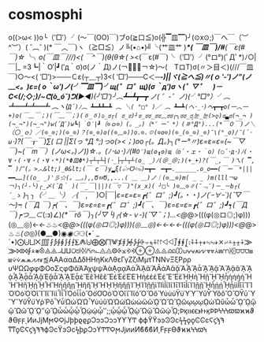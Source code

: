 # cosmosphi
​o((>ω&lt; ))o╰（‵□′）╯(～￣(OO)￣)ブo(≧口≦)o(╬▔皿▔)╯(⊙x⊙;)￣へ￣（︶^︶）( ˘︹˘ )(* ￣︿￣)ヽ（≧□≦）ノ╚(•⌂•)╝╰(艹皿艹 )___*( ￣皿￣)/#____(￣ε(#￣)☆╰╮o(￣皿￣///)&lt;( ￣^￣)(θ(θ☆( >_&lt;(￣ε(#￣)╰（‵□′）╯(°ロ°)(ﾟДﾟ*)ﾉ○|￣|_ =3┗|｀O′|┛(′д｀σ)σ(ノ｀Д)ノ(￢︿̫̿￢☆)～(　TロT)σ(〃＞目＜)(///￣皿￣)○～&lt;( ‵□′)>───Ｃε(┬﹏┬)3&lt;( ‵□′)───C＜─___-)||ヾ(≧へ≦)〃(ｏ ‵-′)ノ”(ノ﹏&lt;。)ε=( o｀ω′)ノ(╯▔皿▔)╯щ(゜ロ゜щ)(σ｀д′)σヽ(゜▽゜　)－C&lt;(/;◇;)/~ᕦ(ò_óˇ)ᕤ(►__◄)(╯‵□′)╯︵┻━┻┳━┳ ノ( ゜-゜ノ)(╯°□°）╯︵ ┻━┻┻━┻ ︵ヽ(`Д´)ﾉ︵ ┻━┻┻━┻ ︵ ＼( °□° )／ ︵ ┻━┻(ヘ･_･)ヘ┳━┳o(一︿一+)o(￣﹏￣；)(￣﹏￣；)(ㆆ_ㆆ)ಠಿ_ಠ┌( ಠ_ಠ)┘ಠ_ಠಠ_ಠಠ﹏ಠಠ╭╮ಠಠ_ರೃ눈_눈(>ლ)ಠ▃ಠ(¬_¬ )(¬_¬")(¬_¬")w(ﾟДﾟ)w┗|｀O′|┛（⊙ｏ⊙）(。_。)（*゜ー゜*）(＃°Д°)...(*￣０￣)ノ＼（〇_ｏ）／(⊙_⊙;)(⊙_⊙)？(⊙ˍ⊙)o((⊙﹏⊙))o.⊙.☉(⊙o⊙)(⊙_(⊙_⊙)_⊙)¯\(°_o)/¯(´･ω･`)?(￣┰￣*)∑( 口 ||Σ(っ °Д °;)っo(>&lt;；)oo┌(。Д。)┐(°ー°〃)ε=ε=ε=(~￣▽￣)~(￣m￣）(ノω&lt;。)ノ))☆.。(ﾉ*･ω･)ﾉ(#`O′)щ(ʘ╻ʘ)щ（o´・ェ・｀o）(○´･д･)ﾉ(・∀・(・∀・(・∀・*)(*Φ皿Φ*)┬┴┬┴┤(･_├┬┴┬┴(o_ _)ﾉ(＠_＠;)(+_+)?(￣_,￣ )ㄟ( ▔, ▔ )ㄏ(。>︿&lt;)_θ&lt;(￣ c￣)y▂ξ(๐॔˃̶ᗜ˂̶๐॓)━┳━　━┳━.______.o_o━━(￣ー￣*|||━━……]((o_ _)'彡☆(。﹏。),,ԾㅂԾ,,...( ＿ ＿)ノ｜(⊙﹏⊙)m( _ _ )m(lll￢ω￢)╮(╯-╰)╭_〆(´Д｀ )(￣_￣|||)(￣▽￣)"(x_x)( ╯□╰ )⊙﹏⊙∥(ˉ﹃ˉ)－_－b┌( ´_ゝ` )┐╮（╯＿╰）╭(￣_,￣ )○|￣|_ε=ε=ε=┏(゜ロ゜;)┛(。・・)ノ(´ｰ∀ｰ`)(ˉ▽￣～)┑(￣Д ￣)┍(￣、￣)ε=ε=ε=┏(゜ロ゜;)┛(￣、￣)ε=ε=ε=┏(゜ロ゜;)┛┑(￣Д ￣)┍つ﹏⊂_(:з)∠)_(*￣rǒ￣)╮(╯▽╰)╭(☆-ｖ-)(ˉ▽ˉ；)...&lt;@_@>(((φ(◎ロ◎;)φ)))(◎﹏◎)←_←♨_♨&lt;@_@>(((φ(◎ロ◎;)φ)))(◎﹏◎)←_←←_←(((φ(◎ロ◎;)φ)))&lt;@_@>♨_♨(⊙_◎)(●__●)◉_◉⚆_⚆(•ˋ _ ˊ•)⨀⨃⨆⨉⨌⨏⨒⨕⨖⨓⨐⨍⨊⨇⨄⨁⨂⨅⨈⨋⨎⨔⨗⨔⨑⨭⨪⨧⨤⨡⨡⨞⨞⨛⨘⨘⨜⨟⨢⨢⨥⨨⨫⨫⨨⨯⨬⨩⨦⨦⨣⨠⨠⨝⨝⨚⨰⨳⨶⨹⨹⨼⨿⨿⩂⩅⩆⩆⩃⩀⨽⨺⨺⨷⨴⨲⨵⨵⨸⨸⨻⨻⨾⩄⩄⩇⩇⩁⩝⩝⩚⩗⩗⩔⩔⩑⩎⩋⩈⩉⩌⩌⩌⩏⩏⩒⩒⩕⩕⩘⩘⩛⪍ΑΑΑααΔΔδΗΗηΚκΛθεΓγΖζιΜμτΤΝΝνΞξΡρρ  υΨΩΩφφΦΟοΣςφΦᾰᾺἉχψψἈἀᾼᾳᾳΆάἏᾉἅἍᾹάΆἃᾅἌᾎᾋἇᾋᾋᾃἊᾌᾄἂᾌᾌᾁᾏᾏᾇἆᾊᾂἘᾂἆᾊᾊΈᾆέἝἒΉἒἕἝέΈἑῈῈἩἡἑἐἐΈέἜἜἔἨῌἠἪᾓᾛᾛἧήήήὴἭἭἭἥᾙᾑᾟἮἭὴἢἢῃἫἣἣᾝἬᾘᾘἤἢᾔἹᾜἹἹᾔᾔἱἹῚὶΪὶῚἱἹῑΊΊῑῙἰἸἸᾒᾒᾚἦᾐᾐᾞᾖίίῘῐῐἽἽΌΌὀὈὈἲἺἺἳἻϊίἿἷἾΌόἶἶὸὋὸῸῸὁὉὉἴἴἼἵόὌὌὄὙὑὑὑΫϋΎΎὝῡῩΎὂὂὊὊῩῡὝὛὛῠῨὺῪῥῬὃὟὗΏώΏΏὟύύὕὩὩὡῺὼὼὥὥᾩὭὭᾭὣῳῳῳῼὠὨὓὧὧᾫᾫᾣᾣὪὢᾬᾬʹʹᾢᾪὦὦᾧᾧᾯᾡᾡᾧʹʹ;;ᾦᾦᾦᾮᾠὬᾥὬὤᾠᾮ;Ϸϗιιϵϵ϶ͰͱϗϷϷϞϞϞϖϖϰϰϑϑϴϝϝͺͶͷͿϳϺϻϘϘϳͿϸϸϱϱϼϽͻͻϽͻͻϒϒϓͲ  ϕϕϔϔͽͽϿϿϲϟϟϙϙϾϾͼϚϛϡϠ            ͳͳϙϾϚϛϡϠϠϕϿϲϔͽϿϲϟϸϼϽͻϒͲͲϘϻͿϳͷͷͶϐϐϐͶͺϜϝϝϴϑϰϰϞϞϖϞ
